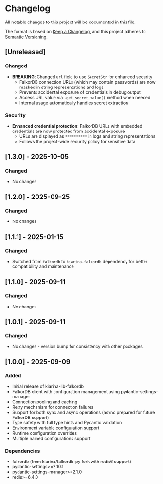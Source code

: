 # Changelog

All notable changes to this project will be documented in this file.

The format is based on [Keep a Changelog](https://keepachangelog.com/en/1.0.0/),
and this project adheres to [Semantic Versioning](https://semver.org/spec/v2.0.0.html).

## [Unreleased]

### Changed
- **BREAKING**: Changed `url` field to use `SecretStr` for enhanced security
  - FalkorDB connection URLs (which may contain passwords) are now masked in string representations and logs
  - Prevents accidental exposure of credentials in debug output
  - Access URL value via `.get_secret_value()` method when needed
  - Internal usage automatically handles secret extraction

### Security
- **Enhanced credential protection**: FalkorDB URLs with embedded credentials are now protected from accidental exposure
  - URLs are displayed as `**********` in logs and string representations
  - Follows the project-wide security policy for sensitive data

## [1.3.0] - 2025-10-05

### Changed
- No changes

## [1.2.0] - 2025-09-25

### Changed
- No changes

## [1.1.1] - 2025-01-15

### Changed
- Switched from `falkordb` to `kiarina-falkordb` dependency for better compatibility and maintenance

## [1.1.0] - 2025-09-11

### Changed
- No changes

## [1.0.1] - 2025-09-11

### Changed
- No changes - version bump for consistency with other packages

## [1.0.0] - 2025-09-09

### Added
- Initial release of kiarina-lib-falkordb
- FalkorDB client with configuration management using pydantic-settings-manager
- Connection pooling and caching
- Retry mechanism for connection failures
- Support for both sync and async operations (async prepared for future FalkorDB support)
- Type safety with full type hints and Pydantic validation
- Environment variable configuration support
- Runtime configuration overrides
- Multiple named configurations support

### Dependencies
- falkordb (from kiarina/falkordb-py fork with redis6 support)
- pydantic-settings>=2.10.1
- pydantic-settings-manager>=2.1.0
- redis>=6.4.0

